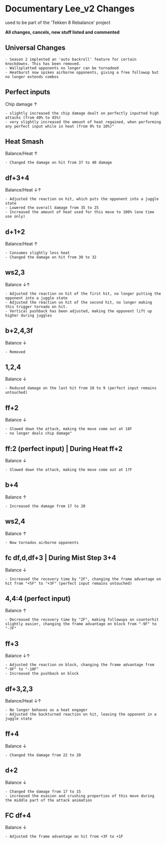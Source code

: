 # Documentary Lee_v2 Changes
used to be part of the 'Tekken 8 Rebalance' project

**All changes, cancels, new stuff listed and commented**

## Universal Changes
	- Season 2 implented an 'auto backroll' feature for certain knockdowns. This has been removed.
	- Wallsplatted opponents no longer can be tornadoed
 	- Heatburst now spikes airborne opponents, giving a free followup but no longer extends combos
 
## 	Perfect inputs	
Chip damage	↑	

	- slightly increased the chip damage dealt on perfectly inputted high attacks (from 40% to 45%)
	- very slightly increased the amount of heat regained, when performing any perfect input while in heat (from 9% to 10%)"
  
## 	Heat Smash	
Balance/Heat	↑	

	- Changed the damage on hit from 37 to 40 damage

## 	df+3+4	
Balance/Heat	↓↑	

	- Adjusted the reaction on hit, which puts the opponent into a juggle state
	- Lowered the overall damage from 35 to 25
	- Increased the amount of heat used for this move to 100% (one time use only)
  
## 	d+1+2		
Balance/Heat	↑	

	- Consumes slightly less heat
	- Changed the damage on hit from 30 to 32
  
## 	ws2,3		
Balance	↓↑	

	- Adjusted the reaction on hit of the first hit, no longer putting the opponent into a juggle state
	- Adjusted the reaction on hit of the second hit, no longer making this trigger tornado on hit. 
	- Vertical pushback has been adjusted, making the opponent lift up higher during juggles
  
## 	b+2,4,3f
Balance	↓	

	- Removed
 
## 	1,2,4		
Balance	↓	

	- Reduced damage on the last hit from 10 to 9 (perfect input remains untouched)

## 	ff+2		
Balance	↓	

	- Slowed down the attack, making the move come out at 18F
	- no longer deals chip damage"

## 	ff:2 (perfect input) | During Heat ff+2 
Balance	↓	

	- Slowed down the attack, making the move come out at 17F

## 	b+4		
Balance	↑	

	- Increased the damage from 17 to 20

## 	ws2,4		
Balance	↑	

	- Now tornados airborne opponents

## 	fc df,d,df+3 | During Mist Step 3+4	
Balance	↓	

	- Increased the recovery time by "2F", changing the frame advantage on hit from "+5F" to "+3F" (perfect input remains untouched)

## 	4,4:4 (perfect input)	
Balance	↑	

	- Decreased the recovery time by "2F", making followups on counterhit slightly easier, changing the frame advantage on block from "-9F" to "-7F"

## 	ff+3		
Balance	↓↑	

	- Adjusted the reaction on block, changing the frame advantage from "-9F" to "-10F"
	- Increased the pushback on block
  
## 	df+3,2,3	
Balance/Heat	↓↑	

	- No longer behaves as a heat engager
	- Adjusted the backturned reaction on hit, leaving the opponent in a juggle state
 
## 	ff+4		
Balance	↓	

	- Changed the damage from 22 to 20

## 	d+2		
Balance	↓	

	- Changed the damage from 17 to 15
	- increased the evasion and crushing properties of this move during the middle part of the attack animation
  
## 	FC df+4		
Balance	↓	

	- Adjusted the frame advantage on hit from +3F to +1F
